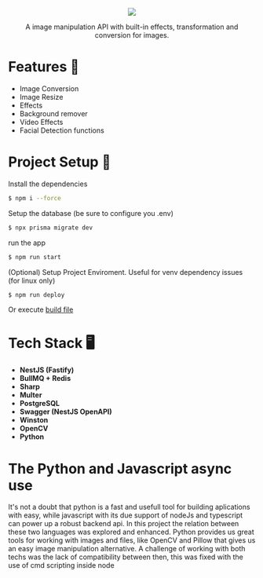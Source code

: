 <p align="center" text-align="center"><img src="https://github.com/user-attachments/assets/d6e13713-ae46-409f-b178-55163df23c02"/></p>
<p align="center" text-align="center">A image manipulation API with built-in effects, transformation and conversion for images.</p>

# Features 💫

- Image Conversion
- Image Resize
- Effects
- Background remover
- Vídeo Effects
- Facial Detection functions

# Project Setup 🚀


Install the dependencies 
```bash
$ npm i --force
```

Setup the database (be sure to configure you .env)
```bash 
$ npx prisma migrate dev
```

run the app
```bash 
$ npm run start
```

(Optional) Setup Project Enviroment. Useful for venv dependency issues (for linux only)
```bash
$ npm run deploy
```

Or execute [build file](buid.sh)

# Tech Stack 🖥️

- **NestJS (Fastify)**
- **BullMQ + Redis**
- **Sharp** 
- **Multer**
- **PostgreSQL** 
- **Swagger (NestJS OpenAPI)**
- **Winston**
- **OpenCV**
- **Python**

# The Python and Javascript async use

It's not a doubt that python is a fast and usefull tool for building aplications with easy, while javascript with its due support of nodeJs and typescript can power up a robust backend api. In this project the relation between these two languages was explored and enhanced. Python provides us great tools for working with images and files, like OpenCV and Pillow that gives us an easy image manipulation alternative. 
A challenge of working with both techs was the lack of compatibility between then, this was fixed with the use of cmd scripting inside node
